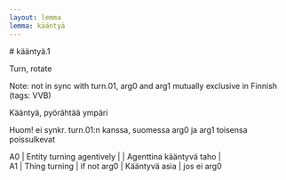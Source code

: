 ```yaml
---
layout: lemma
lemma: kääntyä
---
```


<div class="sense">
# <span class="sensename">kääntyä.1</span>

<span class="description">Turn, rotate</span>

Note: not in sync with turn.01, arg0 and arg1 mutually exclusive in Finnish (tags: VVB)

<span class="description">Kääntyä, pyörähtää ympäri</span>

Huom! ei synkr. turn.01:n kanssa, suomessa arg0 ja arg1 toisensa poissulkevat

A0 | Entity turning agentively |   | Agenttina kääntyvä taho |  
A1 | Thing turning | if not arg0 | Kääntyvä asia | jos ei arg0

</div>

